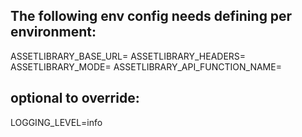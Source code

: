 ## The following env config needs defining per environment:

ASSETLIBRARY_BASE_URL=
ASSETLIBRARY_HEADERS=
ASSETLIBRARY_MODE=
ASSETLIBRARY_API_FUNCTION_NAME=


## optional to override:
LOGGING_LEVEL=info
